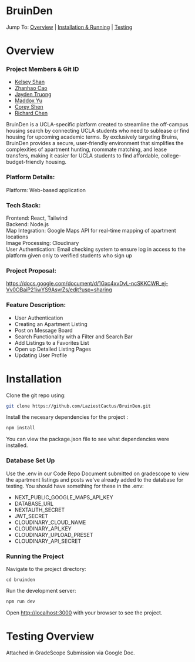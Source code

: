# BruinDen

Jump To: [Overview](#Overview) | [Installation & Running](#Installation) | [Testing](#Testing-Overview)  


# Overview  
  

### Project Members & Git ID
- [Kelsey Shan](https://github.com/kshan813)
- [Zhanhao Cao](https://github.com/LaziestCactus)
- [Jayden Truong](https://github.com/jaydent4)
- [Maddox Yu](https://github.com/maddoxyu)
- [Corey Shen](https://github.com/corey-shen)
- [Richard Chen](https://github.com/chenr4731)

BruinDen is a UCLA-specific platform created to streamline the off-campus housing search by connecting UCLA students who need to sublease or find housing for upcoming academic terms. By exclusively targeting Bruins, BruinDen provides a secure, user-friendly environment that simplifies the complexities of apartment hunting, roommate matching, and lease transfers, making it easier for UCLA students to find affordable, college-budget-friendly housing.

### Platform Details:
Platform: Web-based application

### Tech Stack:
Frontend: React, Tailwind  
Backend: Node.js  
Map Integration: Google Maps API for real-time mapping of apartment locations  
Image Processing: Cloudinary  
User Authentication: Email checking system to ensure log in access to the platform given only to verified students who sign up  


### Project Proposal:
https://docs.google.com/document/d/1Gxc4xvDvL-ncSKKCWR_ej-Vv0OBaiP21iwYS9AsvrZs/edit?usp=sharing 

### Feature Description:
- User Authentication
- Creating an Apartment Listing
- Post on Message Board
- Search Functionality with a Filter and Search Bar
- Add Listings to a Favorites List
- Open up Detailed Listing Pages
- Updating User Profile

# Installation

Clone the git repo using:

```bash
git clone https://github.com/LaziestCactus/BruinDen.git
```

Install the necesary dependencies for the project :
```bash
npm install
```
You can view the package.json file to see what dependencies were installed.

### Database Set Up
Use the .env in our Code Repo Document submitted on gradescope to view the apartment listings and posts we've already added to the database for testing. You should have something for these in the .env:
- NEXT_PUBLIC_GOOGLE_MAPS_API_KEY
- DATABASE_URL
- NEXTAUTH_SECRET
- JWT_SECRET
- CLOUDINARY_CLOUD_NAME
- CLOUDINARY_API_KEY
- CLOUDINARY_UPLOAD_PRESET
- CLOUDINARY_API_SECRET

### Running the Project
Navigate to the project directory:
```
cd bruinden
```
Run the development server:
```bash
npm run dev
```

Open [http://localhost:3000](http://localhost:3000) with your browser to see the project.

# Testing Overview

Attached in GradeScope Submission via Google Doc.
